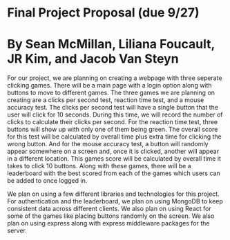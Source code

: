 # Final Project Proposal (due 9/27) 
# By Sean McMillan, Liliana Foucault, JR Kim, and Jacob Van Steyn

For our project, we are planning on creating a webpage with three seperate clicking games. There will be a main page with a login option along with buttons to move to different games. The three games we are planning on creating are a clicks per second test, reaction time test, and a mouse accuracy test. The clicks per second test will have a single button that the user will click for 10 seconds. During this time, we will record the number of clicks to calculate their clicks per second. For the reaction time test, three buttons will show up with only one of them being green. The overall score for this test will be calculated by overall time plus extra time for clicking the wrong button. And for the mouse accuracy test, a button will randomly appear somewhere on a screen and, once it is clicked, another will appear in a different location. This games score will be calculated by overall time it takes to click 10 buttons. Along with these games, there will be a leaderboard with the best scored from each of the games which users can be added to once logged in.

We plan on using a few different libraries and technologies for this project. For authentication and the leaderboard, we plan on using MongoDB to keep consistent data across different clients. We also plan on using React for some of the games like placing buttons randomly on the screen. We also plan on using express along with express middleware packages for the server.